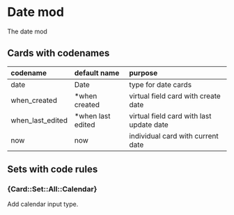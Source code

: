 <!--
# @title README - mod: date
-->
# Date mod

The date mod 

## Cards with codenames

| codename         | default name      | purpose                                  |
|:-----------------|:------------------|:-----------------------------------------|
| date             | Date              | type for date cards                      |
| when_created     | *when created     | virtual field card with create date      |
| when_last_edited | *when last edited | virtual field card with last update date |
| now              | now               | individual card with current date        |


## Sets with code rules

### {Card::Set::All::Calendar}

Add calendar input type.